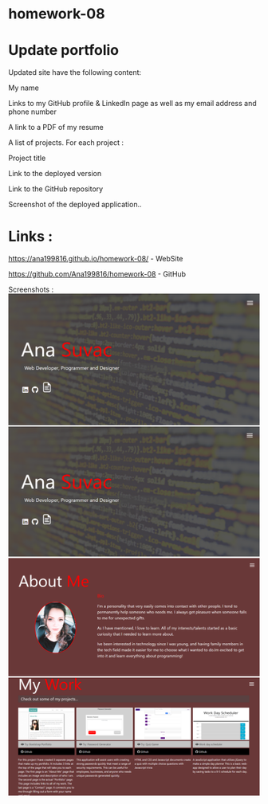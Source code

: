 # homework-08
# Update portfolio 


Updated site  have the following content:


My name


Links to my GitHub profile & LinkedIn page as well as my email address and phone number


A link to a PDF of my resume


A list of projects. For each project :


Project title


Link to the deployed version


Link to the GitHub repository


Screenshot of the deployed application..

# Links :

 https://ana199816.github.io/homework-08/ - WebSite

 https://github.com/Ana199816/homework-08 - GitHub



 Screenshots : 
  <img src="assets/img/screen3.png">
  <img src="assets/img/capture2.png">
  <img src="assets/img/capture.png">
  <img src="assets/img/capture3.png">
